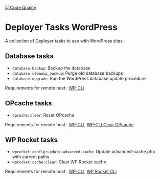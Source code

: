 [![Code Quality](https://github.com/benoitchantre/deployer-tasks-wordpress/actions/workflows/code-quality.yml/badge.svg)](https://github.com/benoitchantre/deployer-tasks-wordpress/actions/workflows/code-quality.yml)

# Deployer Tasks WordPress

A collection of Deployer tasks to use with WordPress sites.

## Database tasks

- `database:backup`: Backup the database
- `database:cleanup_backup`: Purge old database backups
- `database:upgrade`: Run the WordPress database update procedure

Requirements for remote host : [WP-CLI](https://wp-cli.org/)

## OPcache tasks

- `opcache:clear`: Reset OPcache

Requirements for remote host : [WP-CLI](https://wp-cli.org/), [WP-CLI Clear OPcache](https://github.com/wearerequired/wp-cli-clear-opcache)

## WP Rocket tasks

- `wprocket:config:update-advanced-cache`: Update advanced-cache.php with current paths
- `wprocket:cache:clear`: Clear WP Rocket cache

Requirements for remote host : [WP-CLI](https://wp-cli.org/), [WP Rocket CLI](https://github.com/wp-media/wp-rocket-cli)
